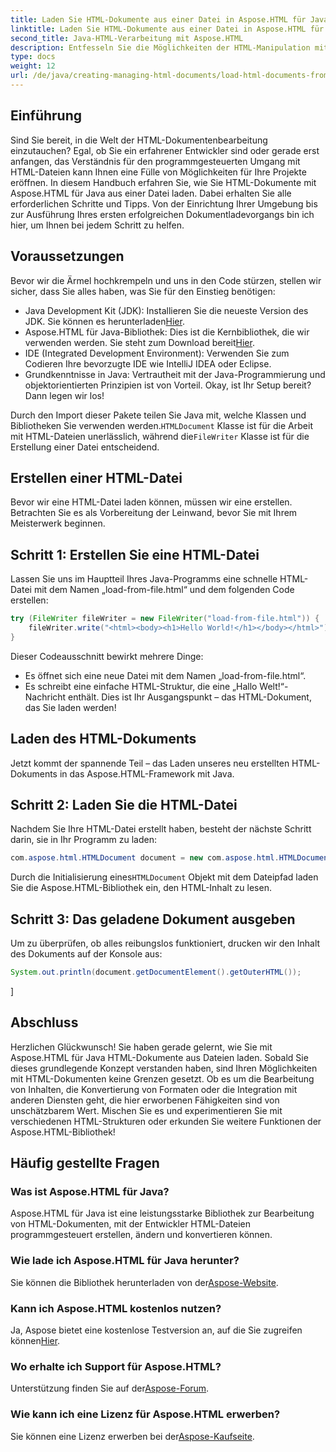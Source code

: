 ```yaml
---
title: Laden Sie HTML-Dokumente aus einer Datei in Aspose.HTML für Java
linktitle: Laden Sie HTML-Dokumente aus einer Datei in Aspose.HTML für Java
second_title: Java-HTML-Verarbeitung mit Aspose.HTML
description: Entfesseln Sie die Möglichkeiten der HTML-Manipulation mit Aspose.HTML für Java. Lernen Sie mit Schritt-für-Schritt-Tutorials, HTML-Dokumente aus Dateien zu laden.
type: docs
weight: 12
url: /de/java/creating-managing-html-documents/load-html-documents-from-file/
---
```

## Einführung
Sind Sie bereit, in die Welt der HTML-Dokumentenbearbeitung einzutauchen? Egal, ob Sie ein erfahrener Entwickler sind oder gerade erst anfangen, das Verständnis für den programmgesteuerten Umgang mit HTML-Dateien kann Ihnen eine Fülle von Möglichkeiten für Ihre Projekte eröffnen. In diesem Handbuch erfahren Sie, wie Sie HTML-Dokumente mit Aspose.HTML für Java aus einer Datei laden. Dabei erhalten Sie alle erforderlichen Schritte und Tipps. Von der Einrichtung Ihrer Umgebung bis zur Ausführung Ihres ersten erfolgreichen Dokumentladevorgangs bin ich hier, um Ihnen bei jedem Schritt zu helfen.
## Voraussetzungen
Bevor wir die Ärmel hochkrempeln und uns in den Code stürzen, stellen wir sicher, dass Sie alles haben, was Sie für den Einstieg benötigen:
-  Java Development Kit (JDK): Installieren Sie die neueste Version des JDK. Sie können es herunterladen[Hier](https://www.oracle.com/java/technologies/javase-jdk11-downloads.html).
-  Aspose.HTML für Java-Bibliothek: Dies ist die Kernbibliothek, die wir verwenden werden. Sie steht zum Download bereit[Hier](https://releases.aspose.com/html/java/).
- IDE (Integrated Development Environment): Verwenden Sie zum Codieren Ihre bevorzugte IDE wie IntelliJ IDEA oder Eclipse.
- Grundkenntnisse in Java: Vertrautheit mit der Java-Programmierung und objektorientierten Prinzipien ist von Vorteil.
Okay, ist Ihr Setup bereit? Dann legen wir los!

 Durch den Import dieser Pakete teilen Sie Java mit, welche Klassen und Bibliotheken Sie verwenden werden.`HTMLDocument` Klasse ist für die Arbeit mit HTML-Dateien unerlässlich, während die`FileWriter` Klasse ist für die Erstellung einer Datei entscheidend.
## Erstellen einer HTML-Datei
Bevor wir eine HTML-Datei laden können, müssen wir eine erstellen. Betrachten Sie es als Vorbereitung der Leinwand, bevor Sie mit Ihrem Meisterwerk beginnen.
## Schritt 1: Erstellen Sie eine HTML-Datei
Lassen Sie uns im Hauptteil Ihres Java-Programms eine schnelle HTML-Datei mit dem Namen „load-from-file.html“ und dem folgenden Code erstellen:
```java
try (FileWriter fileWriter = new FileWriter("load-from-file.html")) {
    fileWriter.write("<html><body><h1>Hello World!</h1></body></html>");
}
```
Dieser Codeausschnitt bewirkt mehrere Dinge:
- Es öffnet sich eine neue Datei mit dem Namen „load-from-file.html“.
- Es schreibt eine einfache HTML-Struktur, die eine „Hallo Welt!“-Nachricht enthält.
Dies ist Ihr Ausgangspunkt – das HTML-Dokument, das Sie laden werden!
## Laden des HTML-Dokuments
Jetzt kommt der spannende Teil – das Laden unseres neu erstellten HTML-Dokuments in das Aspose.HTML-Framework mit Java.
## Schritt 2: Laden Sie die HTML-Datei
Nachdem Sie Ihre HTML-Datei erstellt haben, besteht der nächste Schritt darin, sie in Ihr Programm zu laden:
```java
com.aspose.html.HTMLDocument document = new com.aspose.html.HTMLDocument("load-from-file.html");
```
 Durch die Initialisierung eines`HTMLDocument` Objekt mit dem Dateipfad laden Sie die Aspose.HTML-Bibliothek ein, den HTML-Inhalt zu lesen.
## Schritt 3: Das geladene Dokument ausgeben
Um zu überprüfen, ob alles reibungslos funktioniert, drucken wir den Inhalt des Dokuments auf der Konsole aus:
```java
System.out.println(document.getDocumentElement().getOuterHTML());
```
]
## Abschluss
Herzlichen Glückwunsch! Sie haben gerade gelernt, wie Sie mit Aspose.HTML für Java HTML-Dokumente aus Dateien laden. Sobald Sie dieses grundlegende Konzept verstanden haben, sind Ihren Möglichkeiten mit HTML-Dokumenten keine Grenzen gesetzt. Ob es um die Bearbeitung von Inhalten, die Konvertierung von Formaten oder die Integration mit anderen Diensten geht, die hier erworbenen Fähigkeiten sind von unschätzbarem Wert. 
Mischen Sie es und experimentieren Sie mit verschiedenen HTML-Strukturen oder erkunden Sie weitere Funktionen der Aspose.HTML-Bibliothek!
## Häufig gestellte Fragen
### Was ist Aspose.HTML für Java?  
Aspose.HTML für Java ist eine leistungsstarke Bibliothek zur Bearbeitung von HTML-Dokumenten, mit der Entwickler HTML-Dateien programmgesteuert erstellen, ändern und konvertieren können.
### Wie lade ich Aspose.HTML für Java herunter?  
 Sie können die Bibliothek herunterladen von der[Aspose-Website](https://releases.aspose.com/html/java/).
### Kann ich Aspose.HTML kostenlos nutzen?  
 Ja, Aspose bietet eine kostenlose Testversion an, auf die Sie zugreifen können[Hier](https://releases.aspose.com/).
### Wo erhalte ich Support für Aspose.HTML?  
 Unterstützung finden Sie auf der[Aspose-Forum](https://forum.aspose.com/c/html/29).
### Wie kann ich eine Lizenz für Aspose.HTML erwerben?  
 Sie können eine Lizenz erwerben bei der[Aspose-Kaufseite](https://purchase.aspose.com/buy).